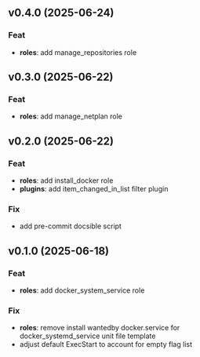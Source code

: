 ## v0.4.0 (2025-06-24)

### Feat

- **roles**: add manage_repositories role

## v0.3.0 (2025-06-22)

### Feat

- **roles**: add manage_netplan role

## v0.2.0 (2025-06-22)

### Feat

- **roles**: add install_docker role
- **plugins**: add item_changed_in_list filter plugin

### Fix

- add pre-commit docsible script

## v0.1.0 (2025-06-18)

### Feat

- **roles**: add docker_system_service role

### Fix

- **roles**: remove install wantedby docker.service for docker_systemd_service unit file template
- adjust default ExecStart to account for empty flag list
